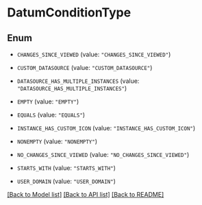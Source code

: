 # DatumConditionType

## Enum


* `CHANGES_SINCE_VIEWED` (value: `"CHANGES_SINCE_VIEWED"`)

* `CUSTOM_DATASOURCE` (value: `"CUSTOM_DATASOURCE"`)

* `DATASOURCE_HAS_MULTIPLE_INSTANCES` (value: `"DATASOURCE_HAS_MULTIPLE_INSTANCES"`)

* `EMPTY` (value: `"EMPTY"`)

* `EQUALS` (value: `"EQUALS"`)

* `INSTANCE_HAS_CUSTOM_ICON` (value: `"INSTANCE_HAS_CUSTOM_ICON"`)

* `NONEMPTY` (value: `"NONEMPTY"`)

* `NO_CHANGES_SINCE_VIEWED` (value: `"NO_CHANGES_SINCE_VIEWED"`)

* `STARTS_WITH` (value: `"STARTS_WITH"`)

* `USER_DOMAIN` (value: `"USER_DOMAIN"`)


[[Back to Model list]](../README.md#documentation-for-models) [[Back to API list]](../README.md#documentation-for-api-endpoints) [[Back to README]](../README.md)


